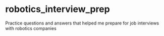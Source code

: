 # robotics_interview_prep
Practice questions and answers that helped me prepare for job interviews with robotics companies
